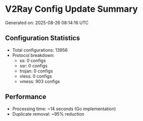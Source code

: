 # V2Ray Config Update Summary
Generated on: 2025-08-26 08:14:16 UTC

## Configuration Statistics
- Total configurations: 13956
- Protocol breakdown:
  - ss: 0 configs
  - ssr: 0 configs
  - trojan: 0 configs
  - vless: 0 configs
  - vmess: 903 configs

## Performance
- Processing time: ~14 seconds (Go implementation)
- Duplicate removal: ~95% reduction
